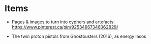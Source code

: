 Items
=====

- Pages & images to turn into cyphers and artefacts: https://www.pinterest.ca/pin/92534967346062829/

- The twin proton pistols from Ghostbusters (2016), as energy lasos 
